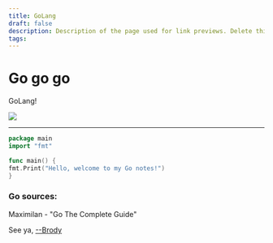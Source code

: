 ```yaml
---
title: GoLang
draft: false
description: Description of the page used for link previews. Delete this if not wanted
tags:
---
```


<div class="article-header green-white">

<div>

<div class="decorative-element"></div>

# Go go go

GoLang!

</div>

<img loading="lazy" role="img" src="./cat_excited.png">

</div>

---

```go
package main
import "fmt"

func main() {
fmt.Print("Hello, welcome to my Go notes!")
}
```


### Go sources:
Maximilan - "Go The Complete Guide"

See ya, <a target="_blank" rel="noopener noreferrer" href="https://www.brodypen.com/">--Brody<a>
